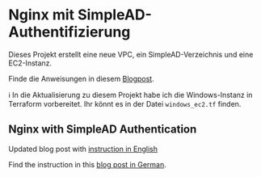 Nginx mit SimpleAD-Authentifizierung
======

Dieses Projekt erstellt eine neue VPC, ein SimpleAD-Verzeichnis und eine EC2-Instanz.

Finde die Anweisungen in diesem [Blogpost](https://pabis.eu/blog/2025-01-29-Deutsch-Website-Nginx-Hinter-Active-Directory-LDAP.html).

ℹ️ In die Aktualisierung zu diesem Projekt habe ich die Windows-Instanz in
Terraform vorbereitet. Ihr könnt es in der Datei `windows_ec2.tf` finden.

Nginx with SimpleAD Authentication
--------

Updated blog post with [instruction in English](https://pabis.eu/blog/2025-05-06-Website-Behind-Nginx-Active-Directory-LDAP.html)

Find the instruction in this [blog post in German](https://pabis.eu/blog/2025-01-29-Deutsch-Website-Nginx-Hinter-Active-Directory-LDAP.html).

